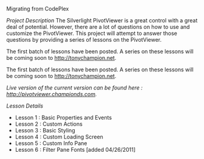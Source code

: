 Migrating from CodePlex

*Project Description*
The Silverlight PivotViewer is a great control with a great deal of potential. However, there are a lot of questions on how to use and customize the PivotViewer. This project will attempt to answer those questions by providing a series of lessons on the PivotViewer.

The first batch of lessons have been posted. A series on these lessons will be coming soon to http://tonychampion.net.

The first batch of lessons have been posted.  A series on these lessons will be coming soon to http://tonychampion.net.

*Live version of the current version can be found here : http://pivotviewer.championds.com.*

*Lesson Details*
* Lesson 1 : Basic Properties and Events
* Lesson 2 : Custom Actions
* Lesson 3 : Basic Styling
* Lesson 4 : Custom Loading Screen
* Lesson 5 : Custom Info Pane
* Lesson 6 : Filter Pane Fonts [added 04/26/2011]
